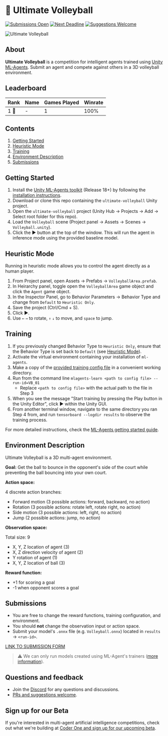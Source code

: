 # 🏐 Ultimate Volleyball
[![Submissions Open](https://img.shields.io/badge/submissions-TBC-blue)](https://bit.ly/ult-volleyball)
[![Next Deadline](https://img.shields.io/badge/next%20deadline-TBC-orange)](https://www.worldtimeserver.com/convert_time_in_UTC.aspx?y=2021&mo=8&d=7&h=0&mn=0)
[![Suggestions Welcome](https://img.shields.io/badge/suggestions-welcome-success)](https://github.com/CoderOneHQ/ultimate-volleyball/issues)

![Ultimate Volleyball](https://uploads-ssl.webflow.com/5ed1e873ef82ae197179be22/610b97749b9ae970392eccf5_volleyball_2p.gif)

## About
**Ultimate Volleyball** is a competition for intelligent agents trained using [Unity ML-Agents](https://unity.com/products/machine-learning-agents). Submit an agent and compete against others in a 3D volleyball environment.

## Leaderboard
| Rank | Name | Games Played | Winrate |
| --- | --- | --- | --- |
| 1 🥇 | - | 1 | 100%

## Contents
1. [Getting Started](#getting-started)
2. [Heuristic Mode](#heuristic-mode)
3. [Training](#training)
4. [Environment Description](#environment-description)
5. [Submissions](#submissions)

## Getting Started
1. Install the [Unity ML-Agents toolkit](https:github.com/Unity-Technologies/ml-agents) (Release 18+) by following the [installation instructions](https://github.com/Unity-Technologies/ml-agents/blob/release_18_docs/docs/Installation.md).
2. Download or clone this repo containing the `ultimate-volleyball` Unity project.
3. Open the `ultimate-volleyball` project (Unity Hub → Projects → Add → Select root folder for this repo).
4. Load the `Volleyball` scene (Project panel → Assets → Scenes → `Volleyball.unity`).
5. Click the ▶ button at the top of the window. This will run the agent in inference mode using the provided baseline model.

## Heuristic Mode
Running in heuristic mode allows you to control the agent directly as a human player.

1. From Project panel, open Assets → Prefabs → `VolleyballArea.prefab`.
2. In Heirarchy panel, toggle open the `VolleyballArea` game object and click the `Agent` game object.
3. In the Inspector Panel, go to Behavior Parameters → Behavior Type and change from `Default` to `Heuristic Only`. 
4. Save the project (Ctrl/Cmd + S).
5. Click ▶. 
6. Use `←` `→` to rotate, `↑` `↓` to move, and `space` to jump.

## Training

1. If you previously changed Behavior Type to `Heuristic Only`, ensure that the Behavior Type is set back to `Default` (see [Heuristic Mode](#heuristic-mode)).
2. Activate the virtual environment containing your installation of `ml-agents`.
3. Make a copy of the [provided training config file](config/Volleyball.yaml) in a convenient working directory.
4. Run from the command line `mlagents-learn <path to config file> --run-id=VB_01`
    - Replace `<path to config file>` with the actual path to the file in Step 3
5. When you see the message "Start training by pressing the Play button in the Unity Editor", click ▶ within the Unity GUI.
6. From another terminal window, navigate to the same directory you ran Step 4 from, and run `tensorboard --logdir results` to observe the training process. 

For more detailed instructions, check the [ML-Agents getting started guide](https://github.com/Unity-Technologies/ml-agents/blob/release_18_docs/docs/Getting-Started.md).

## Environment Description
Ultimate Volleyball is a 3D multi-agent environment. 

**Goal:** Get the ball to bounce in the opponent's side of the court while preventing the ball bouncing into your own court.

**Action space:**

4 discrete action branches:
- Forward motion (3 possible actions: forward, backward, no action)
- Rotation (3 possible actions: rotate left, rotate right, no action)
- Side motion (3 possible actions: left, right, no action)
- Jump (2 possible actions: jump, no action)

**Observation space:**

Total size: 9
- X, Y, Z location of agent (3)
- X, Z direction velocity of agent (2)
- Y rotation of agent (1)
- X, Y, Z location of ball (3)

**Reward function:**
- +1 for scoring a goal
- -1 when opponent scores a goal

## Submissions
- You are free to change the reward functions, training configuration, and environment.
- You should **not** change the observation input or action space.
- Submit your model's `.onnx` file (e.g. `Volleyball.onnx`) located in `results` → `<run-id>`.

[LINK TO SUBMISSION FORM](https://bit.ly/ult-volleyball)

> ⚠️ We can only run models created using ML-Agent's trainers ([more information](https://github.com/Unity-Technologies/ml-agents/blob/main/docs/Unity-Inference-Engine.md)).

## Questions and feedback
- Join the [Discord](https://discord.gg/NkfgvRN) for any questions and discussions.
- [PRs and suggestions welcome](https://github.com/CoderOneHQ/ultimate-volleyball/issues).

## Sign up for our Beta
If you're interested in multi-agent artificial intelligence competitions, check out what we're building at [Coder One and sign up for our upcoming beta](https://www.gocoder.one).
